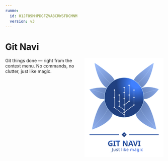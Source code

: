 ```yaml
---
runme:
  id: 01JF89MHPDGFZVA8CRWSFDCMNM
  version: v3
---
```


# Git Navi

[<img src="./branding/logo-with-label.svg" alt="Git Navi logo" width="50%" style="float:right"/>](./branding/logo-with-label.svg)
Git things done — right from the context menu. No commands, no clutter, just like magic.

